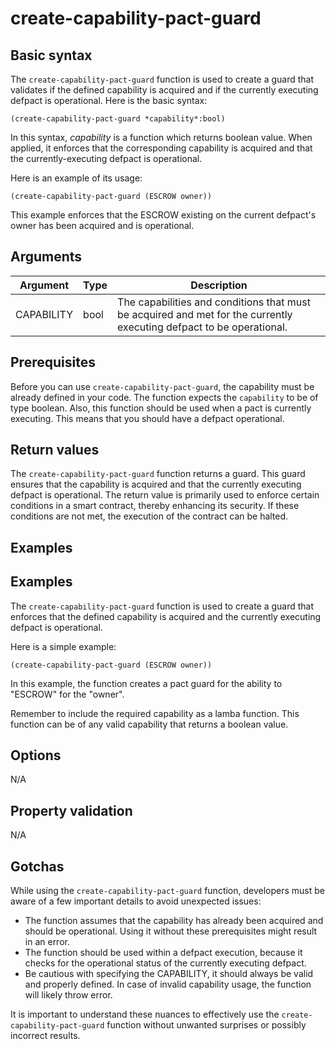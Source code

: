 # create-capability-pact-guard

## Basic syntax

The `create-capability-pact-guard` function is used to create a guard that validates if the defined capability is acquired and if the currently executing defpact is operational. Here is the basic syntax:

```pact
(create-capability-pact-guard *capability*:bool)
```

In this syntax, *capability* is a function which returns boolean value. When applied, it enforces that the corresponding capability is acquired and that the currently-executing defpact is operational.

Here is an example of its usage:

```pact
(create-capability-pact-guard (ESCROW owner))
```

This example enforces that the ESCROW existing on the current defpact's owner has been acquired and is operational.


## Arguments

| Argument | Type | Description |
| --- | --- | --- |
| CAPABILITY | bool | The capabilities and conditions that must be acquired and met for the currently executing defpact to be operational. |

## Prerequisites

Before you can use `create-capability-pact-guard`, the capability must be already defined in your code. The function expects the `capability` to be of type boolean. Also, this function should be used when a pact is currently executing. This means that you should have a defpact operational.

## Return values

The `create-capability-pact-guard` function returns a guard. This guard ensures that the capability is acquired and that the currently executing defpact is operational. The return value is primarily used to enforce certain conditions in a smart contract, thereby enhancing its security. If these conditions are not met, the execution of the contract can be halted.

## Examples

## Examples

The `create-capability-pact-guard` function is used to create a guard that enforces that the defined capability is acquired and the currently executing defpact is operational. 

Here is a simple example:

```pact
(create-capability-pact-guard (ESCROW owner))
```

In this example, the function creates a pact guard for the ability to "ESCROW" for the "owner". 

Remember to include the required capability as a lamba function. This function can be of any valid capability that returns a boolean value.

## Options

N/A

## Property validation

N/A

## Gotchas

While using the `create-capability-pact-guard` function, developers must be aware of a few important details to avoid unexpected issues:

- The function assumes that the capability has already been acquired and should be operational. Using it without these prerequisites might result in an error.
- The function should be used within a defpact execution, because it checks for the operational status of the currently executing defpact.
- Be cautious with specifying the CAPABILITY, it should always be valid and properly defined. In case of invalid capability usage, the function will likely throw error.

It is important to understand these nuances to effectively use the `create-capability-pact-guard` function without unwanted surprises or possibly incorrect results.

